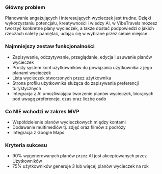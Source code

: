 ### Główny problem
Planowanie angażujących i interesujących wycieczek jest trudne. Dzięki wykorzystaniu potencjału, kreatywności i wiedzy AI, w VibeTravels możesz tworzyć konkretne plany wycieczek, a także dostać podpowiedzi o jakich rzeczach należy pamiętać, udając się w wybrane przez ciebie miejsce.

### Najmniejszy zestaw funkcjonalności
- Zapisywanie, odczytywanie, przeglądanie, edycja i usuwanie planów wycieczek
- Prosty system kont użytkowników do powiązania użytkownika z jego planami wycieczek
- Lista wycieczek stworzonych przez użytkownika
- Strona profilu użytkownika służąca do zapisywania preferencji turystycznych
- Integracja z AI umożliwiająca tworzenie planów wycieczek, biorących pod uwagę preferencje, czas oraz liczbę osób

### Co NIE wchodzi w zakres MVP
- Współdzielenie planów wycieczkowych między kontami
- Dodawanie multimediów tj. zdjęć oraz filmów z podróży
- Integracja z Google Maps

### Kryteria sukcesu
- 90% wygenerowanych planów przez AI jest akceptowanych przez Użytkowników
- 75% użytkowników generuje 3 lub więcej planów wycieczek na rok